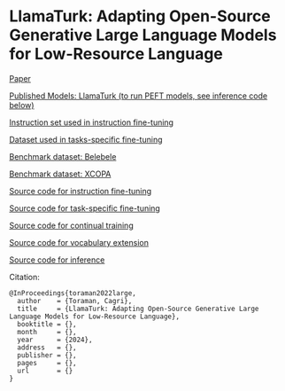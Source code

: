 # LlamaTurk: Adapting Open-Source Generative Large Language Models for Low-Resource Language

[Paper](https://arxiv.org/)

[Published Models: LlamaTurk (to run PEFT models, see inference code below)](https://huggingface.co/metunlp)

[Instruction set used in instruction fine-tuning](llamaturk_instruction_set.json)

[Dataset used in tasks-specific fine-tuning](https://huggingface.co/datasets/maydogan/TRSAv1)

[Benchmark dataset: Belebele](https://huggingface.co/datasets/facebook/belebele/viewer/default/tur_Latn)

[Benchmark dataset: XCOPA](https://huggingface.co/datasets/xcopa/viewer/tr)

[Source code for instruction fine-tuning](src/finetune_instruction.py)

[Source code for task-specific fine-tuning](src/finetune_task.py)

[Source code for continual training](src/continual_train.py)

[Source code for vocabulary extension](src/vocabulary_extension.py)

[Source code for inference](src/inference.py)

Citation:
```
@InProceedings{toraman2022large,
  author    = {Toraman, Cagri},
  title     = {LlamaTurk: Adapting Open-Source Generative Large Language Models for Low-Resource Language},
  booktitle = {},
  month     = {},
  year      = {2024},
  address   = {},
  publisher = {},
  pages     = {},
  url       = {}
}
```
